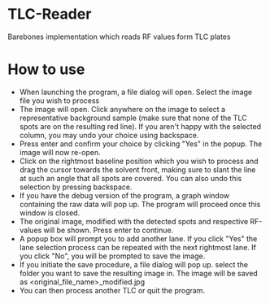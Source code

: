 # TLC-Reader
Barebones implementation which reads RF values form TLC plates

# How to use
- When launching the program, a file dialog will open. Select the image file you wish to process
- The image will open. Click anywhere on the image to select a representative background sample (make sure that none of the TLC spots are on the resulting red line). If you aren't happy with the selected column, you may undo your choice using backspace.
- Press enter and confirm your choice by clicking "Yes" in the popup. The image will now re-open.
- Click on the rightmost baseline position which you wish to process and drag the cursor towards the solvent front, making sure to slant the line at such an angle that all spots are covered. You can also undo this selection by pressing backspace.
- If you have the debug version of the program, a graph window containing the raw data will pop up. The program will proceed once this window is closed.
- The original image, modified with the detected spots and respective RF-values will be shown. Press enter to continue.
- A popup box will prompt you to add another lane. If you click "Yes" the lane selection process can be repeated with the next rightmost lane. If you click "No", you will be prompted to save the image.
- If you initiate the save procedure, a file dialog will pop up. select the folder you want to save the resulting image in. The image will be saved as <original_file_name>_modified.jpg 
- You can then process another TLC or quit the program.
